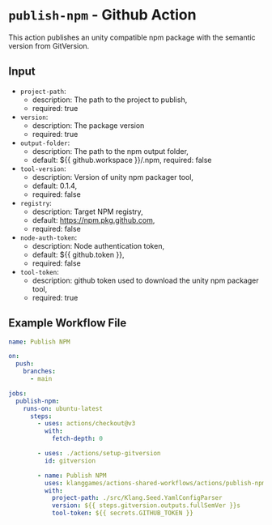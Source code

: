 # `publish-npm` - **Github Action**

This action publishes an unity compatible npm package with the semantic version from GitVersion.

## Input

* `project-path`:
  * description: The path to the project to publish,
  * required: true
* `version`:
  * description: The package version
  * required: true
* `output-folder`:
  * description: The path to the npm output folder,
  * default: ${{ github.workspace }}/.npm,
    required: false
* `tool-version`:
  * description: Version of unity npm packager tool,
  * default: 0.1.4,
  * required: false
* `registry`:
  * description: Target NPM registry,
  * default: <https://npm.pkg.github.com>,
  * required: false
* `node-auth-token`:
  * description: Node authentication token,
  * default: ${{ github.token }},
  * required: false
* `tool-token`:
  * description: github token used to download the unity npm packager tool,
  * required: true

## Example Workflow File

```yaml
name: Publish NPM

on:
  push:
    branches:
      - main

jobs:
  publish-npm:
    runs-on: ubuntu-latest
      steps:
        - uses: actions/checkout@v3
          with:
            fetch-depth: 0

        - uses: ./actions/setup-gitversion
          id: gitversion

        - name: Publish NPM
          uses: klanggames/actions-shared-workflows/actions/publish-npm@mv2
          with:
            project-path: ./src/Klang.Seed.YamlConfigParser
            version: ${{ steps.gitversion.outputs.fullSemVer }}s
            tool-token: ${{ secrets.GITHUB_TOKEN }}
```
